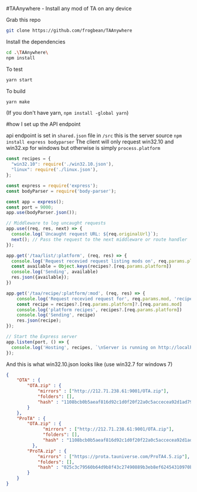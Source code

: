 #TAAnywhere - Install any mod of TA on any device

Grab this repo
```bash
git clone https://github.com/frogbean/TAAnywhere
```

Install the dependencies
```bash
cd .\TAAnywhere\
npm install
```

To test
```bash
yarn start
```

To build
```bash
yarn make
```

(If you don't have yarn, `npm install -global yarn`)

#how I set up the API endpoint

api endpoint is set in `shared.json` file in `/src`
this is the server source `npm install express bodyparser`
The client will only request win32.10 and win32.xp for windows but otherwise is simply `process.platform`
```js
const recipes = {
  "win32.10": require('./win32.10.json'),
  "linux": require('./linux.json'),
};

const express = require('express');
const bodyParser = require('body-parser');

const app = express();
const port = 9000; 
app.use(bodyParser.json());

// Middleware to log uncaught requests
app.use((req, res, next) => {
  console.log(`Uncaught request URL: ${req.originalUrl}`);
  next(); // Pass the request to the next middleware or route handler
});

app.get('/taa/list/:platform', (req, res) => {
  console.log('Request recevied request listing mods on', req.params.platform)
  const available = Object.keys(recipes?.[req.params.platform])
  console.log('Sending', available)
  res.json({available});
})

app.get('/taa/recipe/:platform/:mod', (req, res) => {
    console.log('Request recevied request for', req.params.mod, 'recipe for', req.params.platform)
    const recipe = recipes?.[req.params.platform]?.[req.params.mod]
    console.log('platform recipes', recipes?.[req.params.platform])
    console.log('Sending', recipe)
    res.json(recipe);
});

// Start the Express server
app.listen(port, () => {
  console.log('Hosting', recipes, `\nServer is running on http://localhost:${port}`);
});
```

And this is what win32.10.json looks like (use win32.7 for windows 7)

```json
{
    "OTA" : {
        "OTA.zip" : {
            "mirrors" : ["http://212.71.238.61:9001/OTA.zip"],
            "folders": [],
            "hash" : "1108bcb0b5aeaf816d92c1d0f20f22a0c5accecea92d1ad79205582b738ef51b"
        }
    },
    "ProTA" : {
        "OTA.zip" : {
              "mirrors" : ["http://212.71.238.61:9001/OTA.zip"],
              "folders": [],
              "hash" : "1108bcb0b5aeaf816d92c1d0f20f22a0c5accecea92d1ad79205582b738ef51b"
          },
        "ProTA.zip" : {
            "mirrors" : ["https://prota.tauniverse.com/ProTA4.5.zip"],
            "folders": [],
            "hash" : "025c3c79560b64d9b8f43c27490889b3eb8ef62454310970bea09e49d36af63d"
        }
    }
}
```
